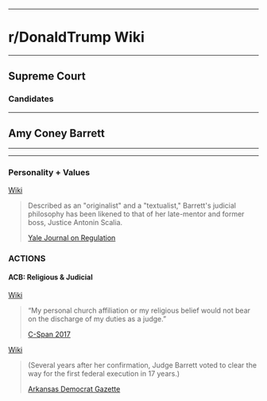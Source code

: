 -----

# **r/DonaldTrump Wiki**

-----

## Supreme Court

### Candidates

-----


## Amy Coney Barrett


-----

[//]:# 'Dev'

[//]:# 'TO USE for Official Sourcing'
[//]:# 'Assume Post-2020-09-18_1939'
[//]:# 'ODNI'
[//]:# 'NCSC-CI // NCSC-NI'
[//]:# 'Disinfo Policy'
[//]:# 'In Effect'
[//]:# 'https://www.dni.gov/index.php/ncsc-home'



[//]:# '2020-09-18_1939'
[//]:# 'Yale Journal on Regulation'
[//]:# 'Judge Amy Coney Barrett on Statutory Interpretation: Textualism, Precedent, Judicial Restraint, and the Future of Chevron, by Evan Bernick'
[//]:# 'Archive: https://archive.is/KigAU'
[//]:# '2020-09-18_1939'
[//]:# 'Wikipedia'
[//]:# 'Archive: https://archive.is/Yo8ui'
[//]:# '2020-09-18_1939'
[//]:# 'C-Span 2017-09-06 Hearing // Pending Judicial/Justice Dept Nomination Hearing'
[//]:# 'Live: https://www.c-span.org/video/?433501-1/amy-coney-barrett-testifies-seventh-circuit-confirmation-hearing-2017'
[//]:# '2020-09-18_1939'
[//]:# 'C-Span 2017-09-06 Hearing // Pending Judicial/Justice Dept Nomination Hearing'
[//]:# 'Archive: https://archive.is/Isufx'
[//]:# '2020-09-18_1939'
[//]:# 'ACB Clears Path for 1st Federal Execution in 17 yrs'
[//]:# 'Archive: https://archive.is/AQ76k'

[//]:# 'Dev'

-----

### __Personality__ + __Values__

[Wiki](https://archive.is/Yo8ui#selection-403.105-411.3)
> Described as an "originalist" and a "textualist," Barrett's judicial philosophy has been likened to that of her late-mentor and former boss, Justice Antonin Scalia. 
>
>[Yale Journal on Regulation](https://archive.is/KigAU)


### __ACTIONS__ 

#### ACB: Religious & Judicial 

[Wiki](https://archive.is/Yo8ui#selection-1197.860-1203.1)
> “My personal church affiliation or my religious belief would not bear on the discharge of my duties as a judge.” 
>
>[C-Span 2017](https://www.c-span.org/video/?433501-1/amy-coney-barrett-testifies-seventh-circuit-confirmation-hearing-2017) 

[Wiki](https://archive.is/Yo8ui#selection-1203.0-1207.4)
>(Several years after her confirmation, Judge Barrett voted to clear the way for the first federal execution in 17 years.) 
>
>[Arkansas Democrat Gazette](https://archive.is/AQ76k)



